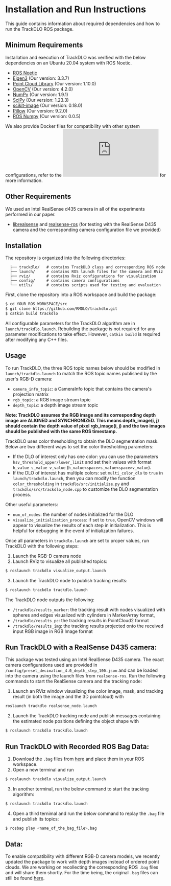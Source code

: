 # Installation and Run Instructions

This guide contains information about required dependencies and how to run the TrackDLO ROS package.

## Minimum Requirements

Installation and execution of TrackDLO was verified with the below dependencies on an Ubuntu 20.04 system with ROS Noetic.

* [ROS Noetic](http://wiki.ros.org/noetic/Installation)
* [Eigen3](https://eigen.tuxfamily.org/index.php?title=Main_Page) (Our version: 3.3.7)
* [Point Cloud Library](https://pointclouds.org/) (Our version: 1.10.0)
* [OpenCV](https://opencv.org/releases/) (Our version: 4.2.0)
* [NumPy](https://numpy.org/install/) (Our version: 1.9.1)
* [SciPy](https://scipy.org/install/) (Our version: 1.23.3)
* [scikit-image](https://scikit-image.org/) (Our version: 0.18.0)
* [Pillow](https://pillow.readthedocs.io/en/stable/installation.html) (Our version: 9.2.0)
* [ROS Numpy](https://pypi.org/project/rosnumpy/) (Our version: 0.0.5)

We also provide Docker files for compatibility with other system configurations, refer to the ![DOCKER.md](https://github.com/RMDLO/trackdlo/blob/master/docs/DOCKER.md) for more information.

## Other Requirements

We used an Intel RealSense d435 camera in all of the experiments performed in our paper. 

* [librealsense](https://github.com/IntelRealSense/librealsense) and [realsense-ros](https://github.com/IntelRealSense/realsense-ros/tree/ros1-legacy) (for testing with the RealSense D435 camera and the corresponding camera configuration file we provided)

## Installation

The repository is organized into the following directories:

```
  ├── trackdlo/   # contains TrackDLO class and corresponding ROS node
  ├── launch/     # contains ROS launch files for the camera and RViz
  ├── rviz/       # contains Rviz configurations for visualization
  ├── config/     # contains camera configurations
  └── utils/      # contains scripts used for testing and evaluation
```

First, clone the repository into a ROS workspace and build the package:

```bash
$ cd YOUR_ROS_WORKSPACE/src
$ git clone https://github.com/RMDLO/trackdlo.git
$ catkin build trackdlo
```

All configurable parameters for the TrackDLO algorithm are in `launch/trackdlo.launch`. Rebuilding the package is not required for any parameter modifications to take effect. However, `catkin build` is required after modifying any C++ files.

## Usage

To run TrackDLO, the three ROS topic names below should be modified in `launch/trackdlo.launch` to match the ROS topic names published by the user's RGB-D camera:
* `camera_info_topic`: a CameraInfo topic that contains the camera's projection matrix
* `rgb_topic`: a RGB image stream topic
* `depth_topic`: a depth image stream topic

**Note: TrackDLO assumes the RGB image and its corresponding depth image are ALIGNED and SYNCHRONIZED. This means depth_image(i, j) should contain the depth value of pixel rgb_image(i, j) and the two images should be published with the same ROS timestamp.**

TrackDLO uses color thresholding to obtain the DLO segmentation mask. Below are two different ways to set the color thresholding parameters:
* If the DLO of interest only has one color: you can use the parameters `hsv_threshold_upper/lower_limit` and set their values with format `h_value s_value v_value` (`h_value<space>s_value<space>v_value`).
* If the DLO of interest has multiple colors: set `multi_color_dlo` to `true` in `launch/trackdlo.launch`, then you can modify the function `color_thresholding` in `trackdlo/src/initialize.py` and `trackdlo/src/trackdlo_node.cpp` to customize the DLO segmentation process.

Other useful parameters:
* `num_of_nodes`: the number of nodes initialized for the DLO
* `visualize_initialization_process`: if set to `true`, OpenCV windows will appear to visualize the results of each step in initialization. This is helpful for debugging in the event of initialization failures.

Once all parameters in `trackdlo.launch` are set to proper values, run TrackDLO with the following steps:
1. Launch the RGB-D camera node
2. Launch RViz to visualize all published topics: 
```bash
$ roslaunch trackdlo visualize_output.launch
```
3. Launch the TrackDLO node to publish tracking results:
```bash
$ roslaunch trackdlo trackdlo.launch
```

The TrackDLO node outputs the following:
* `/trackdlo/results_marker`: the tracking result with nodes visualized with spheres and edges visualized with cylinders in MarkerArray format, 
* `/trackdlo/results_pc`: the tracking results in PointCloud2 format
* `/trackdlo/results_img`: the tracking results projected onto the received input RGB image in RGB Image format

## Run TrackDLO with a RealSense D435 camera:
This package was tested using an Intel RealSense D435 camera. The exact camera configurations used are provided in `/config/preset_decimation_4.0_depth_step_100.json` and can be loaded into the camera using the launch files from `realsense-ros`. Run the following commands to start the RealSense camera and the tracking node:
1. Launch an RViz window visualizing the color image, mask, and tracking result (in both the image and the 3D pointcloud) with
```bash
roslaunch trackdlo realsense_node.launch
```
2. Launch the TrackDLO tracking node and publish messages containing the estimated node positions defining the object shape with
```bash
$ roslaunch trackdlo trackdlo.launch
```

## Run TrackDLO with Recorded ROS Bag Data:
1. Download the `.bag` files from [here](https://drive.google.com/drive/folders/1YjX-xfbNfm_G9FYbdw1voYxmd9VA-Aho?usp=sharing) and place them in your ROS workspace.
2. Open a new terminal and run 
```bash
$ roslaunch trackdlo visualize_output.launch
```
3. In another terminal, run the below command to start the tracking algorithm:
```bash
$ roslaunch trackdlo trackdlo.launch
```
4. Open a third ternimal and run the below command to replay the `.bag` file and publish its topics:
```bash
$ rosbag play <name_of_the_bag_file>.bag
```

## Data:

To enable compatibility with different RGB-D camera models, we recently updated the package to work with depth images instead of ordered point clouds. We are working on recollecting the corresponding ROS `.bag` files and will share them shortly. For the time being, the original `.bag` files can still be found [here](https://drive.google.com/drive/folders/1YjX-xfbNfm_G9FYbdw1voYxmd9VA-Aho?usp=sharing).
